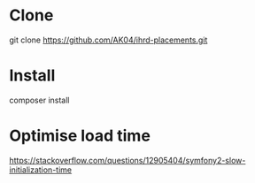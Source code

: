 # Clone
git clone https://github.com/AK04/ihrd-placements.git

# Install
composer install

# Optimise load time
https://stackoverflow.com/questions/12905404/symfony2-slow-initialization-time